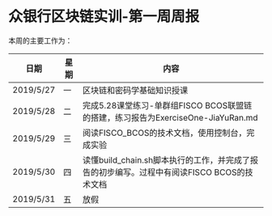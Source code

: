 # 众银行区块链实训-第一周周报
本周的主要工作为：

日期| 星期 | 内容
-|-|-
2019/5/27|一|区块链和密码学基础知识授课
2019/5/28|二|完成5.28课堂练习-单群组FISCO BCOS联盟链的搭建，练习报告为ExerciseOne-JiaYuRan.md
2019/5/29|三|阅读FISCO_BCOS的技术文档，使用控制台，完成实验
2019/5/30|四|读懂build_chain.sh脚本执行的工作，并完成了报告的初步编写。过程中有阅读FISCO BCOS的技术文档
2019/5/31|五|放假



